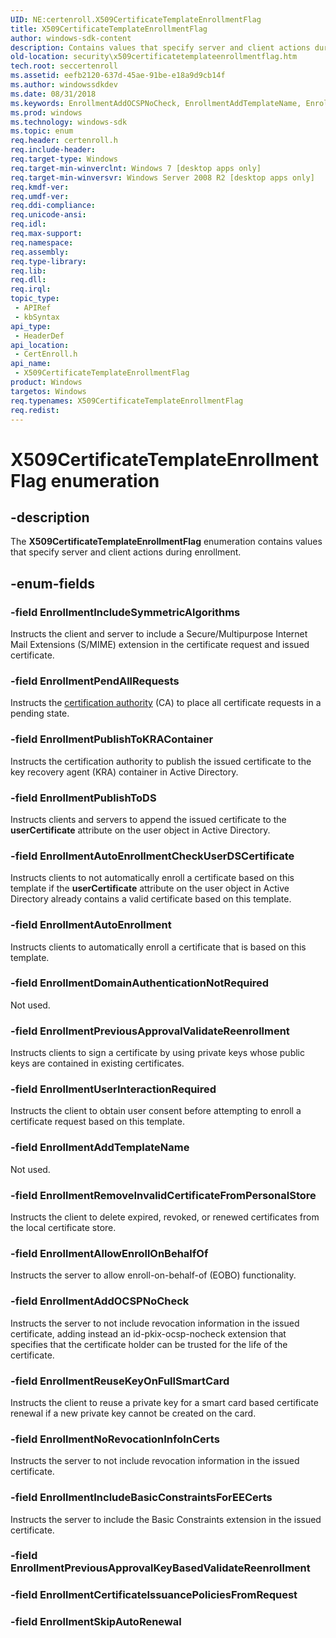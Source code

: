 ```yaml
---
UID: NE:certenroll.X509CertificateTemplateEnrollmentFlag
title: X509CertificateTemplateEnrollmentFlag
author: windows-sdk-content
description: Contains values that specify server and client actions during enrollment.
old-location: security\x509certificatetemplateenrollmentflag.htm
tech.root: seccertenroll
ms.assetid: eefb2120-637d-45ae-91be-e18a9d9cb14f
ms.author: windowssdkdev
ms.date: 08/31/2018
ms.keywords: EnrollmentAddOCSPNoCheck, EnrollmentAddTemplateName, EnrollmentAllowEnrollOnBehalfOf, EnrollmentAutoEnrollment, EnrollmentAutoEnrollmentCheckUserDSCertificate, EnrollmentDomainAuthenticationNotRequired, EnrollmentIncludeBasicConstraintsForEECerts, EnrollmentIncludeSymmetricAlgorithms, EnrollmentNoRevocationInfoInCerts, EnrollmentPendAllRequests, EnrollmentPreviousApprovalValidateReenrollment, EnrollmentPublishToDS, EnrollmentPublishToKRAContainer, EnrollmentRemoveInvalidCertificateFromPersonalStore, EnrollmentReuseKeyOnFullSmartCard, EnrollmentUserInteractionRequired, X509CertificateTemplateEnrollmentFlag, X509CertificateTemplateEnrollmentFlag enumeration [Security], certenroll/EnrollmentAddOCSPNoCheck, certenroll/EnrollmentAddTemplateName, certenroll/EnrollmentAllowEnrollOnBehalfOf, certenroll/EnrollmentAutoEnrollment, certenroll/EnrollmentAutoEnrollmentCheckUserDSCertificate, certenroll/EnrollmentDomainAuthenticationNotRequired, certenroll/EnrollmentIncludeBasicConstraintsForEECerts, certenroll/EnrollmentIncludeSymmetricAlgorithms, certenroll/EnrollmentNoRevocationInfoInCerts, certenroll/EnrollmentPendAllRequests, certenroll/EnrollmentPreviousApprovalValidateReenrollment, certenroll/EnrollmentPublishToDS, certenroll/EnrollmentPublishToKRAContainer, certenroll/EnrollmentRemoveInvalidCertificateFromPersonalStore, certenroll/EnrollmentReuseKeyOnFullSmartCard, certenroll/EnrollmentUserInteractionRequired, certenroll/X509CertificateTemplateEnrollmentFlag, security.x509certificatetemplateenrollmentflag
ms.prod: windows
ms.technology: windows-sdk
ms.topic: enum
req.header: certenroll.h
req.include-header: 
req.target-type: Windows
req.target-min-winverclnt: Windows 7 [desktop apps only]
req.target-min-winversvr: Windows Server 2008 R2 [desktop apps only]
req.kmdf-ver: 
req.umdf-ver: 
req.ddi-compliance: 
req.unicode-ansi: 
req.idl: 
req.max-support: 
req.namespace: 
req.assembly: 
req.type-library: 
req.lib: 
req.dll: 
req.irql: 
topic_type:
 - APIRef
 - kbSyntax
api_type:
 - HeaderDef
api_location:
 - CertEnroll.h
api_name:
 - X509CertificateTemplateEnrollmentFlag
product: Windows
targetos: Windows
req.typenames: X509CertificateTemplateEnrollmentFlag
req.redist: 
---
```


# X509CertificateTemplateEnrollmentFlag enumeration


## -description


The <b>X509CertificateTemplateEnrollmentFlag</b> enumeration contains values that specify server and client actions during enrollment.


## -enum-fields




### -field EnrollmentIncludeSymmetricAlgorithms

Instructs the client and server to include a Secure/Multipurpose Internet Mail Extensions (S/MIME) extension in the certificate request and issued certificate.


### -field EnrollmentPendAllRequests

Instructs the <a href="https://msdn.microsoft.com/en-us/library/ms721572(v=VS.85).aspx">certification authority</a> (CA) to place all certificate requests in a pending state.


### -field EnrollmentPublishToKRAContainer

Instructs the certification authority to publish the issued certificate to the key recovery agent (KRA) container in Active Directory.


### -field EnrollmentPublishToDS

Instructs clients and servers to append the issued certificate to the <b>userCertificate</b> attribute on the user object in Active Directory.


### -field EnrollmentAutoEnrollmentCheckUserDSCertificate

Instructs clients to not automatically enroll a certificate based on this template if the <b>userCertificate</b> attribute on the user object in Active Directory already contains a valid certificate based on this template.


### -field EnrollmentAutoEnrollment

Instructs clients to automatically enroll a certificate that is based on this template.


### -field EnrollmentDomainAuthenticationNotRequired

Not used.


### -field EnrollmentPreviousApprovalValidateReenrollment

Instructs clients to sign a certificate by using private keys whose public keys are contained in  existing certificates.


### -field EnrollmentUserInteractionRequired

Instructs the client to obtain user consent before attempting to enroll a certificate request based on this template.


### -field EnrollmentAddTemplateName

Not used.


### -field EnrollmentRemoveInvalidCertificateFromPersonalStore

Instructs the client to delete expired, revoked, or renewed certificates from the local certificate store.


### -field EnrollmentAllowEnrollOnBehalfOf

Instructs the server to allow enroll-on-behalf-of (EOBO) functionality.


### -field EnrollmentAddOCSPNoCheck

Instructs the server to not include revocation information in the issued certificate, adding instead an id-pkix-ocsp-nocheck extension that specifies that the certificate holder can be trusted for the life of the certificate.


### -field EnrollmentReuseKeyOnFullSmartCard

Instructs the client to reuse a private key for a smart card based certificate renewal if a new private key cannot be created on the card.


### -field EnrollmentNoRevocationInfoInCerts

Instructs the server to not include revocation information in the issued certificate.


### -field EnrollmentIncludeBasicConstraintsForEECerts

Instructs the server to include the Basic Constraints extension in the issued certificate.


### -field EnrollmentPreviousApprovalKeyBasedValidateReenrollment


### -field EnrollmentCertificateIssuancePoliciesFromRequest


### -field EnrollmentSkipAutoRenewal



